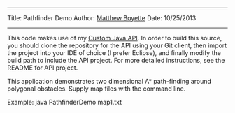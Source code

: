 *******************************************
Title:  Pathfinder Demo
Author: [Matthew Boyette](mailto:Dyndrilliac@gmail.com)
Date:   10/25/2013
*******************************************

This code makes use of my [Custom Java API](https://github.com/Dyndrilliac/java-custom-api). In order to build this source, you should clone the repository for the API using your Git client, then import the project into your IDE of choice (I prefer Eclipse), and finally modify the build path to include the API project. For more detailed instructions, see the README for API project.

This application demonstrates two dimensional A* path-finding around polygonal obstacles. Supply map files with the command line.
 
Example: java PathfinderDemo map1.txt